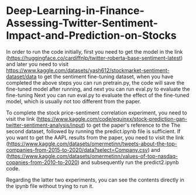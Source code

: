 # Deep-Learning-in-Finance-Assessing-Twitter-Sentiment-Impact-and-Prediction-on-Stocks
In order to run the code initially, first you need to get the model in the link (https://huggingface.co/cardiffnlp/twitter-roberta-base-sentiment-latest) and later you need to visit https://www.kaggle.com/datasets/yash612/stockmarket-sentiment-dataset/data to get the sentiment fine-tuning dataset, when you have completed the above steps you can run pretrain.py, the code will save the fine-tuned model after running, and next you can run eval.py to evaluate the fine-tuning Next you can run eval.py to evaluate the effect of the fine-tuned model, which is usually not too different from the paper.

To complete the stock price-sentiment correlation experiment, you need to visit the link (https://www.kaggle.com/code/equinxx/stock-prediction-gan-twitter-sentiment-analysis/input) to get the paper's reference to the The second dataset, followed by running the predict.ipynb file is sufficient. If you want to get the AAPL results from the paper, you need to visit the link (https://www.kaggle.com/datasets/omermetinn/tweets-about-the-top-companies-from-2015-to-2020/data?select=Company.csv) and (https://www.kaggle.com/datasets/omermetinn/values-of-top-nasdaq-copanies-from-2010-to-2020) and subsequently run the predict2.ipynb code.

Regarding the latter two experiments, you can see the contents directly in the ipynb file without trying to run it.
